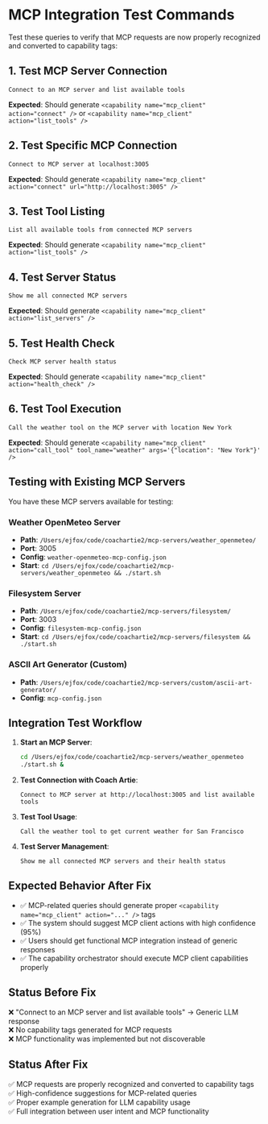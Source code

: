 # MCP Integration Test Commands

Test these queries to verify that MCP requests are now properly recognized and converted to capability tags:

## 1. Test MCP Server Connection
```
Connect to an MCP server and list available tools
```
**Expected**: Should generate `<capability name="mcp_client" action="connect" />` or `<capability name="mcp_client" action="list_tools" />`

## 2. Test Specific MCP Connection
```
Connect to MCP server at localhost:3005
```
**Expected**: Should generate `<capability name="mcp_client" action="connect" url="http://localhost:3005" />`

## 3. Test Tool Listing
```
List all available tools from connected MCP servers
```
**Expected**: Should generate `<capability name="mcp_client" action="list_tools" />`

## 4. Test Server Status
```
Show me all connected MCP servers
```
**Expected**: Should generate `<capability name="mcp_client" action="list_servers" />`

## 5. Test Health Check
```
Check MCP server health status
```
**Expected**: Should generate `<capability name="mcp_client" action="health_check" />`

## 6. Test Tool Execution
```
Call the weather tool on the MCP server with location New York
```
**Expected**: Should generate `<capability name="mcp_client" action="call_tool" tool_name="weather" args='{"location": "New York"}' />`

## Testing with Existing MCP Servers

You have these MCP servers available for testing:

### Weather OpenMeteo Server
- **Path**: `/Users/ejfox/code/coachartie2/mcp-servers/weather_openmeteo/`
- **Port**: 3005
- **Config**: `weather-openmeteo-mcp-config.json`
- **Start**: `cd /Users/ejfox/code/coachartie2/mcp-servers/weather_openmeteo && ./start.sh`

### Filesystem Server  
- **Path**: `/Users/ejfox/code/coachartie2/mcp-servers/filesystem/`
- **Port**: 3003
- **Config**: `filesystem-mcp-config.json`
- **Start**: `cd /Users/ejfox/code/coachartie2/mcp-servers/filesystem && ./start.sh`

### ASCII Art Generator (Custom)
- **Path**: `/Users/ejfox/code/coachartie2/mcp-servers/custom/ascii-art-generator/`
- **Config**: `mcp-config.json`

## Integration Test Workflow

1. **Start an MCP Server**:
   ```bash
   cd /Users/ejfox/code/coachartie2/mcp-servers/weather_openmeteo
   ./start.sh &
   ```

2. **Test Connection with Coach Artie**:
   ```
   Connect to MCP server at http://localhost:3005 and list available tools
   ```

3. **Test Tool Usage**:
   ```
   Call the weather tool to get current weather for San Francisco
   ```

4. **Test Server Management**:
   ```
   Show me all connected MCP servers and their health status
   ```

## Expected Behavior After Fix

- ✅ MCP-related queries should generate proper `<capability name="mcp_client" action="..." />` tags
- ✅ The system should suggest MCP client actions with high confidence (95%)
- ✅ Users should get functional MCP integration instead of generic responses
- ✅ The capability orchestrator should execute MCP client capabilities properly

## Status Before Fix

❌ "Connect to an MCP server and list available tools" → Generic LLM response  
❌ No capability tags generated for MCP requests  
❌ MCP functionality was implemented but not discoverable  

## Status After Fix

✅ MCP requests are properly recognized and converted to capability tags  
✅ High-confidence suggestions for MCP-related queries  
✅ Proper example generation for LLM capability usage  
✅ Full integration between user intent and MCP functionality  